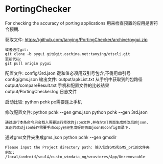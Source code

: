 PortingChecker
==============
For checking the accuracy of porting applications
用来检查预置的应用是否符合预期.

获取文件:
    https://github.com/tanying/PortingChecker/archive/pygui.zip

    或者通过git:
    git clone -b pygui git@git.oschina.net:tanying/otscli.git
    更新代码:
    git pull origin pygui

配置文件: 
    config/3rd.json 键和值必须用双引号包含,不得用单引号
    config/gms.json
输出文件: 
    output/apkList.txt  从手机中获取到的包路径
    output/compareResult.txt 手机和配置文件的比较结果
    output/PortingChecker.log 日志文件
 
启动比较:
    python pchk
    pc需要连上手机

修改配置文件:
    python pchk --gen gms.json
    python pchk --gen 3rd.json

    通过运行本条命令只会载入需要进行修改的json文件,并在html页面生成修改后的json.
    真正的改动json操作需要手动copy已经生成好的页面json到config目录下.
    
通过gms文件夹生成gms.json
    python pchk --gen gmsdir

    Please input the Project directory path: 输入包含GMS和GMS_pri的文件夹
    例如:
    /local/android/soul4/custo_wimdata_ng/wcustores/App/Unremoveable



